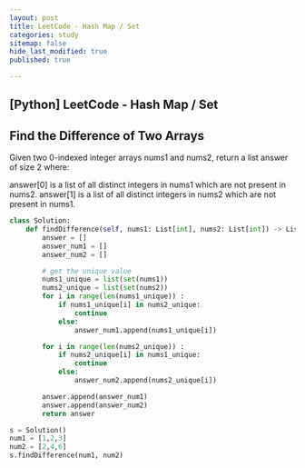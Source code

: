 ```yaml
---
layout: post
title: LeetCode - Hash Map / Set
categories: study
sitemap: false
hide_last_modified: true
published: true

---
```


## [Python] LeetCode - Hash Map / Set

## Find the Difference of Two Arrays
Given two 0-indexed integer arrays nums1 and nums2, return a list answer of size 2 where:

answer[0] is a list of all distinct integers in nums1 which are not present in nums2.
answer[1] is a list of all distinct integers in nums2 which are not present in nums1.

~~~python
class Solution:
    def findDifference(self, nums1: List[int], nums2: List[int]) -> List[List[int]]:
        answer = []
        answer_num1 = []
        answer_num2 = []

        # get the unique value
        nums1_unique = list(set(nums1))
        nums2_unique = list(set(nums2))
        for i in range(len(nums1_unique)) :
            if nums1_unique[i] in nums2_unique:
                continue
            else:   
                answer_num1.append(nums1_unique[i])

        for i in range(len(nums2_unique)) :
            if nums2_unique[i] in nums1_unique:
                continue
            else:   
                answer_num2.append(nums2_unique[i])

        answer.append(answer_num1)
        answer.append(answer_num2)
        return answer

s = Solution()
num1 = [1,2,3]
num2 = [2,4,6]
s.findDifference(num1, num2)            
~~~

